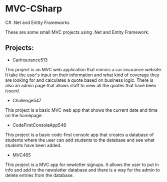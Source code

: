 # MVC-CSharp
C# .Net and Entity Frameworks


These are some small MVC projects using .Net and Entity Framework.

## Projects:
* CarInsurance513

This project is an MVC web application that mimics a car insurance website. It take the user's input on their information and what kind of coverage they are looking for and calculates a quote based on business logic. There is also an admin page that allows staff to view all the quotes that have been issued. 

* Challenge547 

This project is a basic MVC web app that shows the current date and time on the homepage. 

* CodeFirstConsoleApp548

This project is a basic code-first console app that creates a database of students where the user can add students to the database and see what students have been added.

* MVC465

This project is a MVC app for newletter signups. It allows the user to put in info and add to the newsletter database and there is a way for the admin to delete entries from the database. 
